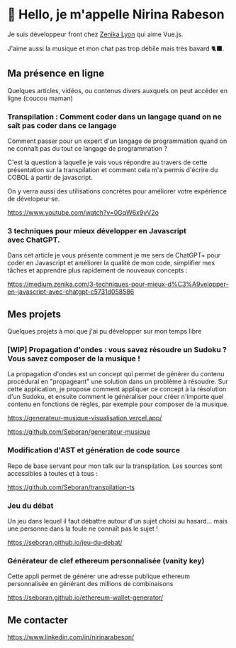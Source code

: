 # 👋 Hello, je m'appelle Nirina Rabeson

Je suis développeur front chez [Zenika Lyon](https://github.com/Zenika) qui aime Vue.js.

J'aime aussi la musique et mon chat pas trop débile mais très bavard 🐈‍⬛.

## Ma présence en ligne

Quelques articles, vidéos, ou contenus divers auxquels on peut accéder en ligne (coucou maman)

### Transpilation : Comment coder dans un langage quand on ne saît pas coder dans ce langage

Comment passer pour un expert d'un langage de programmation quand on ne connaît pas du tout ce langage de programmation ?

C'est la question à laquelle je vais vous répondre au travers de cette présentation sur la transpilation et comment cela m'a permis d'écrire du COBOL à partir de javascript.

On y verra aussi des utilisations concrètes pour améliorer votre expérience de dévelopeur·se.

https://www.youtube.com/watch?v=0GqW6x9yV2o

### 3 techniques pour mieux développer en Javascript avec ChatGPT.

Dans cet article je vous présente comment je me sers de ChatGPT+ pour coder en Javascript et améliorer la qualité de mon code, simplifier mes tâches et apprendre plus rapidement de nouveaux concepts :

https://medium.zenika.com/3-techniques-pour-mieux-d%C3%A9velopper-en-javascript-avec-chatgpt-c5731d058586

## Mes projets

Quelques projets à moi que j'ai pu développer sur mon temps libre

### [WIP] Propagation d'ondes : vous savez résoudre un Sudoku ? Vous savez composer de la musique !

La propagation d'ondes est un concept qui permet de générer du contenu procédural en "propageant" une solution dans un problème à résoudre. Sur cette application, je propose comment appliquer ce concept à la résolution d'un Sudoku, et ensuite comment le généraliser pour créer n'importe quel contenu en fonctions de règles, par exemple pour composer de la musique.

https://generateur-musique-visualisation.vercel.app/

https://github.com/Seboran/generateur-musique

### Modification d'AST et génération de code source

Repo de base servant pour mon talk sur la transpilation. Les sources sont accessibles à toutes et à tous :

https://github.com/Seboran/transpilation-ts

### Jeu du débat

Un jeu dans lequel il faut débattre autour d'un sujet choisi au hasard... mais une personne dans la foule ne connaît pas le sujet !

https://seboran.github.io/jeu-du-debat/

### Générateur de clef ethereum personnalisée (vanity key)

Cette appli permet de générer une adresse publique ethereum personnalisée en générant des millions de combinaisons

https://seboran.github.io/ethereum-wallet-generator/

## Me contacter

<https://www.linkedin.com/in/nirinarabeson/>

<!---
Seboran/Seboran is a ✨ special ✨ repository because its `README.md` (this file) appears on your GitHub profile.
You can click the Preview link to take a look at your changes.
--->
